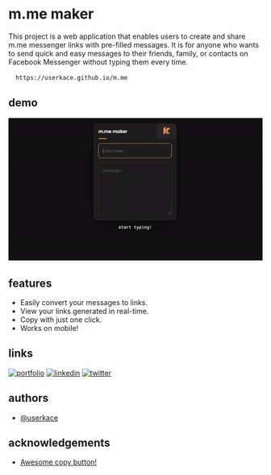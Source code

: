 
# m.me maker

This project is a web application that enables users to create and share m.me messenger links with pre-filled messages. It is for anyone who wants to send quick and easy messages to their friends, family, or contacts on Facebook Messenger without typing them every time.

```html
  https://userkace.github.io/m.me
```
## demo

![](https://raw.githubusercontent.com/userkace/m.me/main/doc/demo.gif)



## features

- Easily convert your messages to links.
- View your links generated in real-time.
- Copy with just one click.
- Works on mobile!


## links
[![portfolio](https://img.shields.io/badge/my_portfolio-000?style=for-the-badge&logo=ko-fi&logoColor=white)](https://user.kace.dev/)
[![linkedin](https://img.shields.io/badge/linkedin-0A66C2?style=for-the-badge&logo=linkedin&logoColor=white)](https://www.linkedin.com/in/kcspadilla/)
[![twitter](https://img.shields.io/badge/github-1e1e1e?style=for-the-badge&logo=github&logoColor=white)](https://github.com/userkace)


## authors

- [@userkace](https://www.github.com/userkace)


## acknowledgements

 - [Awesome copy button!](https://uiverse.io/Galahhad/kind-cheetah-52)

